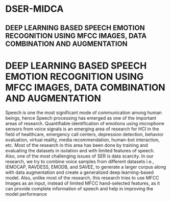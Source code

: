 # DSER-MIDCA
## DEEP LEARNING BASED SPEECH EMOTION RECOGNITION USING MFCC IMAGES, DATA COMBINATION AND AUGMENTATION
# DEEP LEARNING BASED SPEECH EMOTION RECOGNITION USING MFCC IMAGES, DATA COMBINATION AND AUGMENTATION


Speech is one the most significant mode of communication among human beings, hence Speech processing has emerged as one of the important areas of research. Quantifiable identification of emotions using microphone sensors from voice signals is an emerging area of research for HCI in the field of healthcare, emergency call centers, depression detection, behavior evaluation, virtual reality, media recommendation, human-bot interaction, etc. Most of the research in this area has been done by training and evaluating the datasets in isolation and with limited features of speech. Also, one of the most challenging issues of SER is data scarcity. In our research, we try to combine voice samples from different datasets i.e., IEMOCAP, RAVDESS, EMODB, and SAVEE, to generate a larger corpus along with data augmentation and create a generalized deep learning-based model. Also, unlike most of the research, this research tries to use MFCC Images as an input, instead of limited MFCC hand-selected features, as it can provide complete information of speech and help in improving the model performance
